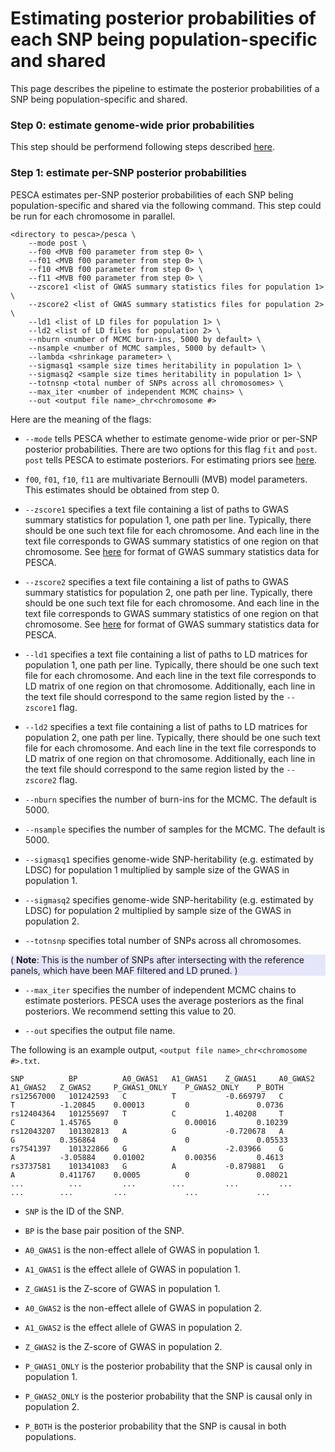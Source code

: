 # Estimating posterior probabilities of each SNP being population-specific and shared

This page describes the pipeline to estimate the posterior probabilities of a
SNP being population-specific and shared.

### Step 0: estimate genome-wide prior probabilities

This step should be performend following steps described
[here](https://huwenboshi.github.io/pesca/prior/).

### Step 1: estimate per-SNP posterior probabilities

PESCA estimates per-SNP posterior probabilities of each SNP beling
population-specific and shared via the following command. This step could be
run for each chromosome in parallel.

```text
<directory to pesca>/pesca \
    --mode post \
    --f00 <MVB f00 parameter from step 0> \
    --f01 <MVB f00 parameter from step 0> \
    --f10 <MVB f00 parameter from step 0> \
    --f11 <MVB f00 parameter from step 0> \
    --zscore1 <list of GWAS summary statistics files for population 1> \
    --zscore2 <list of GWAS summary statistics files for population 2> \
    --ld1 <list of LD files for population 1> \
    --ld2 <list of LD files for population 2> \
    --nburn <number of MCMC burn-ins, 5000 by default> \
    --nsample <number of MCMC samples, 5000 by default> \
    --lambda <shrinkage parameter> \
    --sigmasq1 <sample size times heritability in population 1> \
    --sigmasq2 <sample size times heritability in population 1> \
    --totnsnp <total number of SNPs across all chromosomes> \
    --max_iter <number of independent MCMC chains> \
    --out <output file name>_chr<chromosome #>
```

Here are the meaning of the flags:

* `--mode` tells PESCA whether to estimate genome-wide prior or per-SNP
posterior probabilities. There are two options for this flag `fit` and `post`.
`post` tells PESCA to estimate posteriors. For estimating priors see 
[here](https://huwenboshi.github.io/pesca/priors/).

* `f00`, `f01`, `f10`, `f11` are multivariate Bernoulli (MVB) model parameters.
This estimates should be obtained from step 0.

* `--zscore1` specifies a text file containing a list of paths to GWAS
summary statistics for population 1, one path per line. Typically, there
should be one such text file for each chromosome. And each line in the text
file corresponds to GWAS summary statistics of one region on that chromosome.
See [here](https://huwenboshi.github.io/pesca/input_format/#gwas-summary-statistics-data)
for format of GWAS summary statistics data for PESCA.

* `--zscore2` specifies a text file containing a list of paths to GWAS
summary statistics for population 2, one path per line. Typically, there
should be one such text file for each chromosome. And each line in the text
file corresponds to GWAS summary statistics of one region on that chromosome.
See [here](https://huwenboshi.github.io/pesca/input_format/#gwas-summary-statistics-data)
for format of GWAS summary statistics data for PESCA.

* `--ld1` specifies a text file containing a list of paths to LD matrices
for population 1, one path per line. Typically, there should be one such
text file for each chromosome. And each line in the text file corresponds
to LD matrix of one region on that chromosome. Additionally, each line
in the text file should correspond to the same region listed by the
`--zscore1` flag.

* `--ld2` specifies a text file containing a list of paths to LD matrices
for population 2, one path per line. Typically, there should be one such
text file for each chromosome. And each line in the text file corresponds
to LD matrix of one region on that chromosome. Additionally, each line
in the text file should correspond to the same region listed by the
`--zscore2` flag.

* `--nburn` specifies the number of burn-ins for the MCMC. The default is 5000.

* `--nsample` specifies the number of samples for the MCMC. The default is 5000.

* `--sigmasq1` specifies genome-wide SNP-heritability (e.g. estimated by
LDSC) for population 1 multiplied by sample size of the GWAS in population 1.

* `--sigmasq2` specifies genome-wide SNP-heritability (e.g. estimated by
LDSC) for population 2 multiplied by sample size of the GWAS in population 2.

* `--totnsnp` specifies total number of SNPs across all chromosomes.

<div style="background-color:rgba(230, 230, 250, 1.0);">
( <b>Note</b>: This is the number of SNPs after intersecting with the
reference panels, which have been MAF filtered and LD pruned. )
</div>

* `--max_iter` specifies the number of independent MCMC chains to estimate
posteriors. PESCA uses the average posteriors as the final posteriors. We
recommend setting this value to 20.

* `--out` specifies the output file name.

The following is an example output, `<output file name>_chr<chromosome #>.txt`.

```text
SNP          BP          A0_GWAS1   A1_GWAS1    Z_GWAS1     A0_GWAS2  A1_GWAS2   Z_GWAS2     P_GWAS1_ONLY    P_GWAS2_ONLY    P_BOTH
rs12567000   101242593   C          T           -0.669797   C         T          -1.20845    0.00013         0               0.0736
rs12404364   101255697   T          C           1.40208     T         C          1.45765     0               0.00016         0.10239
rs12043207   101302813   A          G           -0.720678   A         G          0.356864    0               0               0.05533
rs7541397    101322866   G          A           -2.03966    G         A          -3.05884    0.01002         0.00356         0.4613
rs3737581    101341083   G          A           -0.879881   G         A          0.411767    0.0005          0               0.08021
...          ...         ...        ...         ...         ...       ...        ...         ...             ...             ...
```

* `SNP` is the ID of the SNP.

* `BP` is the base pair position of the SNP.

* `A0_GWAS1` is the non-effect allele of GWAS in population 1.

* `A1_GWAS1` is the effect allele of GWAS in population 1.

* `Z_GWAS1` is the Z-score of GWAS in population 1.

* `A0_GWAS2` is the non-effect allele of GWAS in population 2.

* `A1_GWAS2` is the effect allele of GWAS in population 2.

* `Z_GWAS2` is the Z-score of GWAS in population 2.

* `P_GWAS1_ONLY` is the posterior probability that the SNP is causal only in
population 1.

* `P_GWAS2_ONLY` is the posterior probability that the SNP is causal only in
population 2.

* `P_BOTH` is the posterior probability that the SNP is causal in both
populations.
